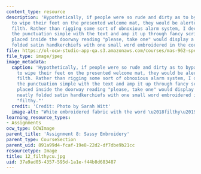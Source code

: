```yaml
---
content_type: resource
description: 'Hypothetically, if people were so rude and dirty as to bypass the opportunity
  to wipe their feet on the presented welcome mat, they would be alerted of their
  filth. Rather than rigging some sort of obnoxious alarm system, I decided to keep
  the punctuation simple with the text and amp it up through fancy script. A pedestal
  placed inside the doorway reading "please, take one" would display a stack of neatly
  folded satin handkerchiefs with one small word embroidered in the corner: "filthy." '
file: https://ol-ocw-studio-app-qa.s3.amazonaws.com/courses/mas-962-special-topics-new-textiles-spring-2010/37a9ad054357595d1a1ef44b8d683487_12_filthycu.jpg
file_type: image/jpeg
image_metadata:
  caption: 'Hypothetically, if people were so rude and dirty as to bypass the opportunity
    to wipe their feet on the presented welcome mat, they would be alerted of their
    filth. Rather than rigging some sort of obnoxious alarm system, I decided to keep
    the punctuation simple with the text and amp it up through fancy script. A pedestal
    placed inside the doorway reading "please, take one" would display a stack of
    neatly folded satin handkerchiefs with one small word embroidered in the corner:
    "filthy."'
  credit: 'Credit: Photo by Sarah Witt'
  image-alt: "White embroidered fabric with the word \u2018filthy\u2019 in script."
learning_resource_types:
- Assignments
ocw_type: OCWImage
parent_title: 'Assignment 8: Sassy Embroidery'
parent_type: CourseSection
parent_uid: 891a99d4-fcaf-19e8-22d2-df7dbe9b21cc
resourcetype: Image
title: 12_filthycu.jpg
uid: 37a9ad05-4357-595d-1a1e-f44b8d683487
---
```

